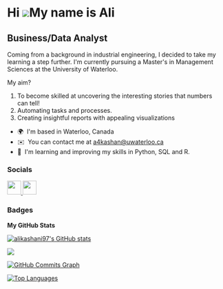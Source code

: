 Hi ![](https://user-images.githubusercontent.com/18350557/176309783-0785949b-9127-417c-8b55-ab5a4333674e.gif)My name is Ali
===========================================================================================================================

Business/Data Analyst
------------

Coming from a background in industrial engineering, I decided to take my learning a step further. I'm currently pursuing a Master's in Management Sciences at the University of Waterloo.

My aim? 

1) To become skilled at uncovering the interesting stories that numbers can tell!
2) Automating tasks and processes.
3) Creating insightful reports with appealing visualizations

* 🌍  I'm based in Waterloo, Canada
* ✉️  You can contact me at [a4kashan@uwaterloo.ca](mailto:a4kashan@uwaterloo.ca)
* 🧠  I'm learning and improving my skills in Python, SQL and R.

### Socials

<p align="left"> <a href="https://www.github.com/alikashani97" target="_blank" rel="noreferrer"> <picture> <source media="(prefers-color-scheme: dark)" srcset="https://raw.githubusercontent.com/danielcranney/readme-generator/main/public/icons/socials/github-dark.svg" /> <source media="(prefers-color-scheme: light)" srcset="https://raw.githubusercontent.com/danielcranney/readme-generator/main/public/icons/socials/github.svg" /> <img src="https://raw.githubusercontent.com/danielcranney/readme-generator/main/public/icons/socials/github.svg" width="32" height="32" /> </picture> </a> <a href="https://www.linkedin.com/in/seyed-ali-kashani" target="_blank" rel="noreferrer"> <picture> <source media="(prefers-color-scheme: dark)" srcset="undefined" /> <source media="(prefers-color-scheme: light)" srcset="https://raw.githubusercontent.com/danielcranney/readme-generator/main/public/icons/socials/linkedin.svg" /> <img src="https://raw.githubusercontent.com/danielcranney/readme-generator/main/public/icons/socials/linkedin.svg" width="32" height="32" /> </picture> </a></p>

### Badges

<b>My GitHub Stats</b>

<a href="http://www.github.com/alikashani97"><img src="https://github-readme-stats.vercel.app/api?username=alikashani97&show_icons=true&hide=&count_private=true&title_color=0891b2&text_color=ffffff&icon_color=0891b2&bg_color=1c1917&hide_border=true&show_icons=true" alt="alikashani97's GitHub stats" /></a>

<a href="http://www.github.com/alikashani97"><img src="https://github-readme-streak-stats.herokuapp.com/?user=alikashani97&stroke=ffffff&background=1c1917&ring=0891b2&fire=0891b2&currStreakNum=ffffff&currStreakLabel=0891b2&sideNums=ffffff&sideLabels=ffffff&dates=ffffff&hide_border=true" /></a>

<a href="http://www.github.com/alikashani97"><img src="https://github-readme-activity-graph.cyclic.app/graph?username=alikashani97&bg_color=1c1917&color=ffffff&line=0891b2&point=ffffff&area_color=1c1917&area=true&hide_border=true&custom_title=GitHub%20Commits%20Graph" alt="GitHub Commits Graph" /></a>

<a href="https://github.com/alikashani97" align="left"><img src="https://github-readme-stats.vercel.app/api/top-langs/?username=alikashani97&langs_count=10&title_color=0891b2&text_color=ffffff&icon_color=0891b2&bg_color=1c1917&hide_border=true&locale=en&custom_title=Top%20%Languages" alt="Top Languages" /></a>
